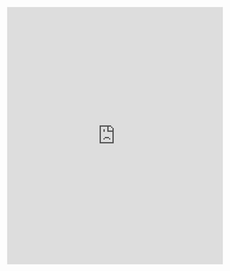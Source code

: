 <iframe src="https://docs.google.com/viewer?url=https://github.com/naimore3/Personalized-Travel-System/raw/main/环球寻光记.pdf&embedded=true" style="width:100%; height:600px;" frameborder="0"></iframe>
